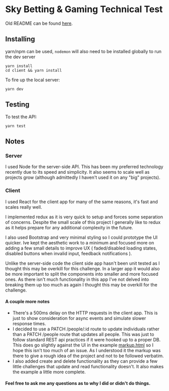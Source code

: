 # Sky Betting & Gaming Technical Test

Old README can be found [here](__README.md).


## Installing

yarn/npm can be used, `nodemon` will also need to be installed globally to run the dev server

```
yarn install
cd client && yarn install
```

To fire up the local server:

```
yarn dev
```


## Testing

To test the API:

```
yarn test
```


## Notes

### Server
I used Node for the server-side API. This has been my preferred technology recently due to its speed and simplicity. It also seems to scale well as projects grow (although admittedly I haven't used it on any "big" projects).


### Client
I used React for the client app for many of the same reasons, it's fast and scales really well.

I implemented redux as it is very quick to setup and forces some separation of concerns. Despite the small scale of this project I generally like to redux as it helps prepare for any additional complexity in the future.

I also used Bootstrap and very minimal styling so I could prototype the UI quicker. Ive kept the aesthetic work to a minimum and focused more on adding a few small details to improve UX ( faded/disabled loading states, disabled buttons when invalid input, feedback notifications ).

Unlike the server-side code the client side app hasn't been unit tested as I thought this may be overkill for this challenge. In a larger app it would also be more important to split the components into smaller and more focused ones. As there isn't much functionality in this app I've not delved into breaking them up too much as again I thought this may be overkill for the challenge.


#### A couple more notes
* There's a 500ms delay on the HTTP requests in the client app. This is just to show consideration for async events and simulate slower response times.
* I decided to use a PATCH /people/:id route to update individuals rather than a PATCH /people route that updates all people. This was just to follow standard REST api practices if it were hooked up to a proper DB. This does go slightly against the UI in the example [markup.html](markup.html) so I hope this isn't too much of an issue. As I understood it the markup was there to give a rough idea of the project and not to be followed verbatim.
* I also added create and delete functionality as they can provide a few little challenges that update and read functionality doesn't. It also makes the example a little more complete.


#### Feel free to ask me any questions as to why I did or didn't do things.
